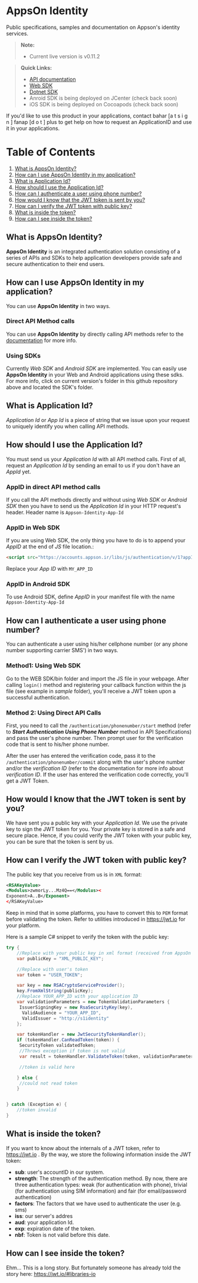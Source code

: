 # AppsOn Identity
Public specifications, samples and documentation on Appson's identity services. 

> **Note:**
> - Current live version is v0.11.2

> **Quick Links:**
> - [API documentation](https://rawgit.com/appson/identity-public/master/v0.11.2/APISpecification/content/index.htm)
> - [Web SDK](https://github.com/appson/identity-public/tree/master/v0.11.2/WebSDK)
> - [Dotnet SDK](https://github.com/appson/identity-public/tree/master/v0.11.2/Dotnet%20SDK)
> - Anroid SDK is being deployed on JCenter (check back soon)
> -  iOS SDK is being deployed on Cocoapods (check back soon)



If you'd like to use this product in your applications, contact bahar [a t s i g n ] fanap [d o t ] plus to get help on how to request an ApplicationID and use it in your applications.

# Table of Contents
1. [What is AppsOn Identity?](#what-is-appson-identity)
2. [How can I use AppsOn Identity in  my application?](#how-can-i-use-appson-identity-in-my-application)
3. [What is Application Id?](#what-is-application-id)
2. [How should I use the Application Id?](#how-should-i-use-the-application-id)
3. [How can I authenticate a user using phone number?](#how-can-i-authenticate-a-user-using-phone-number)
2. [How would I know that the JWT token is sent by you?](#how-would-i-know-that-the-jwt-token-is-sent-by-you)
3. [How can I verify the JWT token with public key?](#how-can-i-verify-the-jwt-token-with-public-key)
3. [What is inside the token?](#what-is-inside-the-token)
4. [How can I see inside the token?](#how-can-i-see-inside-the-token)

## What is AppsOn Identity?

**AppsOn Identity** is an integrated authentication solution consisting of a series of APIs and SDKs  to help application developers provide safe and secure authentication to their end users.

## How can I use AppsOn Identity in my application?

You can use **AppsOn Identity** in two ways.

### Direct API Method calls
You can use **AppsOn Identity** by directly calling API methods refer to the [documentation](https://rawgit.com/appson/identity-public/master/v0.11.2/APISpecification/content/index.htm) for more info.

### Using SDKs
Currently *Web SDK* and *Android SDK* are implemented. You can easily use **AppsOn Identity** in your Web and Android applications using these sdks. For more info, click on current version's folder in this github repository above and located the SDK's folder.

## What is Application Id?

*Application Id* or *App Id* is a piece of string that we issue upon your request to uniquely identify you when calling API methods.

## How should I use the Application Id?
You must send us your *Application Id* with all API method calls. First of all, request an *Application Id* by sending an email to us if you don't have an *AppId* yet. 
### AppID in direct API method calls
If you call the API methods directly and without using *Web SDK* or *Android SDK* then you have to send us the *Application Id* in your HTTP request's header. Header name is `Appson-Identity-App-Id` 
### AppID in Web SDK
If you are using Web SDK, the only thing you have to do is to append your *AppID* at the end of *JS* file location.:
```html
<script src="https://accounts.appson.ir/libs/js/authentication/v/1?appId=MY_APP_ID">
```
Replace your *App ID* with `MY_APP_ID`
### AppID in Android SDK
To use Android SDK, define *AppID* in your manifest file with the name `Appson-Identity-App-Id`

## How can I authenticate a user using phone number?
You can authenticate a user using his/her cellphone number (or any phone number supporting carrier SMS') in two ways.

### Method1: Using Web SDK
Go to the WEB SDK/bin folder and import the JS file in your webpage. After calling `login()` method and registering your callback function within the js file (see example in *sample* folder), you'll receive a JWT token upon a successful authentication. 
### Method 2: Using Direct API Calls
First, you need to call the `/authentication/phonenumber/start` method (refer to ***Start Authentication Using Phone Number*** method in API Specifications) and pass the user's phone number. Then prompt user for the verification code that is sent to his/her phone number.

After the user has entered the verification code, pass it to the `/authentication/phonenumber/commit` along with the user's phone number and/or the *verification ID* (refer to the documentation for more info about *verification ID*. If the user has entered the verification code correctly, you'll get a JWT Token.

## How would I know that the JWT token is sent by you?
We have sent you a public key with your *Application Id*. We use the private key to sign the JWT token for you. Your private key is stored in a safe and secure place. Hence, if you could verify the JWT token with your public key, you can be sure that the token is sent by us. 

## How can I verify the JWT token with public key?
The public key that you receive from us is in `XML` format:
```XML
<RSAKeyValue>
<Modulus>zwmorLy...Mz4Q==</Modulus><
Exponent>A..B</Exponent>
</RSAKeyValue>
```
Keep in mind that in some platforms, you have to convert this to `PEM` format before validating the token. Refer to utilities introduced in https://jwt.io for your platform.

Here is a sample C# snippet to verify the token with the public key:

```C#
try {
	//Replace with your public key in xml format (received from AppsOn Identity)
	var publicKey = "XML_PUBLIC_KEY";

	//Replace with user's token 
	var token = "USER_TOKEN";

	var key = new RSACryptoServiceProvider();
	key.FromXmlString(publicKey);
	//Replace YOUR_APP_ID with your application ID
	var validationParameters = new TokenValidationParameters {
	 IssuerSigningKey = new RsaSecurityKey(key),
	  ValidAudience = "YOUR_APP_ID",
	  ValidIssuer = "http://s1identity"
	};

	var tokenHandler = new JwtSecurityTokenHandler();
	if (tokenHandler.CanReadToken(token)) {
	 SecurityToken validatedToken;
	 //Throws exception if token is not valid
	 var result = tokenHandler.ValidateToken(token, validationParameters, out validatedToken);

	 //token is valid here

	} else {
	 //could not read token
	}


} catch (Exception e) {
	//token invalid
}
```

## What is inside the token?
If you want to know about the internals of a JWT token, refer to https://jwt.io . 
By the way, we store the following information inside the JWT token:

 - **sub**: user's accountID in our system. 
 - **strength**: The strength of the authentication method. By now, there are three authentication types: weak (for authentication with phone), trivial (for authentication using SIM information) and fair (for email/password authentication)
 - **factors**: The factors that we have used to authenticate the user (e.g. sms)
 - **iss**: our server's addres 
 - **aud**: your application Id.
 - **exp**: expiration date of the token.
 - **nbf**: Token is not valid before this date.

## How can I see inside the token?
Ehm... This is a long story. But fortunately someone has already told the story here:
https://jwt.io/#libraries-io
